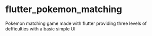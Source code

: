# flutter_pokemon_matching

Pokemon matching game made with flutter providing three levels of defficulties
with a basic simple UI